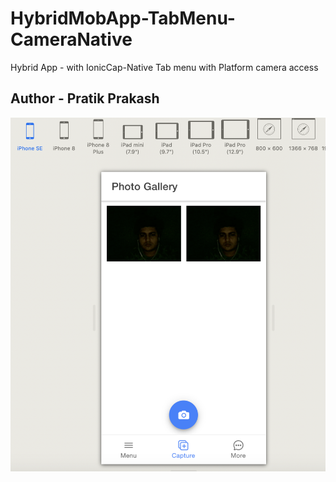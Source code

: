 # HybridMobApp-TabMenu-CameraNative
Hybrid App - with IonicCap-Native Tab menu with Platform camera access 

## Author - Pratik Prakash 

![alt text](https://github.com/scanpratik/HybridApp-TabMenu-NativeCamera/blob/main/Screenshot%202020-10-08%20at%2000.18.34.png) 


